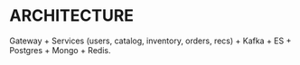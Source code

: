 # ARCHITECTURE

Gateway + Services (users, catalog, inventory, orders, recs) + Kafka + ES + Postgres + Mongo + Redis.
